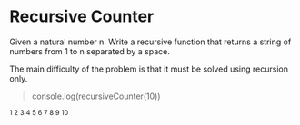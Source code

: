 # Recursive Counter

Given a natural number n. Write a recursive function that returns a string of numbers from 1 to n separated by a space.

The main difficulty of the problem is that it must be solved using recursion only.

> console.log(recursiveCounter(10))

<sub>1 2 3 4 5 6 7 8 9 10</sub>
